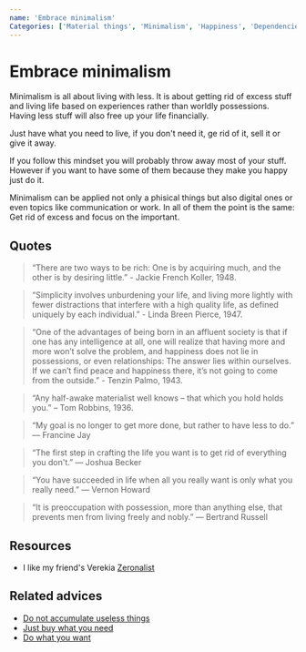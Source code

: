 ```yaml
---
name: 'Embrace minimalism'
Categories: ['Material things', 'Minimalism', 'Happiness', 'Dependencies']
---
```

# Embrace minimalism

Minimalism is all about living with less. It is about getting rid of excess stuff and living life based on experiences rather than worldly possessions. Having less stuff will also free up your life financially.

Just have what you need to live, if you don't need it, ge rid of it, sell it or give it away.

If you follow this mindset you will probably throw away most of your stuff. However if you want to have some of them because they make you happy just do it.

Minimalism can be applied not only a phisical things but also digital ones or even topics like communication or work. In all of them the point is the same: Get rid of excess and focus on the important.

## Quotes

> “There are two ways to be rich: One is by acquiring much, and the other is by desiring little.” - Jackie French Koller, 1948.  

> “Simplicity involves unburdening your life, and living more lightly with fewer distractions that interfere with a high quality life, as defined uniquely by each individual.” - Linda Breen Pierce, 1947.

> “One of the advantages of being born in an affluent society is that if one has any intelligence at all, one will realize that having more and more won’t solve the problem, and happiness does not lie in possessions, or even relationships: The answer lies within ourselves. If we can’t find peace and happiness there, it’s not going to come from the outside.” - Tenzin Palmo, 1943.

> “Any half-awake materialist well knows – that which you hold holds you.” – Tom Robbins, 1936.

> “My goal is no longer to get more done, but rather to have less to do.” ― Francine Jay

> “The first step in crafting the life you want is to get rid of everything you don't.” ― Joshua Becker

> “You have succeeded in life when all you really want is only what you really need.” — Vernon Howard

> “It is preoccupation with possession, more than anything else, that prevents men from living freely and nobly.” — Bertrand Russell

## Resources

- I like my friend's Verekia [Zeronalist](https://verekia.com/zeromalist/)

## Related advices

- [Do not accumulate useless things](../Do%20not%20accumulate%20useless%20things/index.md)
- [Just buy what you need](../Just%20buy%20what%20you%20need/index.md)
- [Do what you want](../Do%20what%20you%20want/index.md)